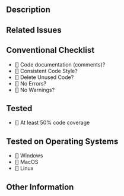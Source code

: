 ## Description

## Related Issues

## Conventional Checklist
- [] Code documentation (comments)?
- [] Consistent Code Style?
- [] Delete Unused Code?
- [] No Errors?
- [] No Warnings?

## Tested
- [] At least 50% code coverage

## Tested on Operating Systems
- [] Windows
- [] MacOS
- [] Linux

## Other Information